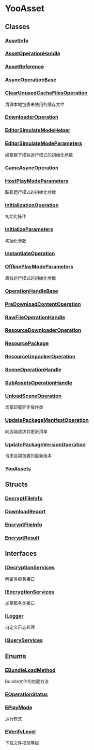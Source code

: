 # YooAsset
## Classes
### [AssetInfo](../YooAsset/AssetInfo.md)

### [AssetOperationHandle](../YooAsset/AssetOperationHandle.md)

### [AssetReference](../YooAsset/AssetReference.md)

### [AsyncOperationBase](../YooAsset/AsyncOperationBase.md)

### [ClearUnusedCacheFilesOperation](../YooAsset/ClearUnusedCacheFilesOperation.md)
清理本地包裹未使用的缓存文件
### [DownloaderOperation](../YooAsset/DownloaderOperation.md)

### [EditorSimulateModeHelper](../YooAsset/EditorSimulateModeHelper.md)

### [EditorSimulateModeParameters](../YooAsset/EditorSimulateModeParameters.md)
编辑器下模拟运行模式的初始化参数
### [GameAsyncOperation](../YooAsset/GameAsyncOperation.md)

### [HostPlayModeParameters](../YooAsset/HostPlayModeParameters.md)
联机运行模式的初始化参数
### [InitializationOperation](../YooAsset/InitializationOperation.md)
初始化操作
### [InitializeParameters](../YooAsset/InitializeParameters.md)
初始化参数
### [InstantiateOperation](../YooAsset/InstantiateOperation.md)

### [OfflinePlayModeParameters](../YooAsset/OfflinePlayModeParameters.md)
离线运行模式的初始化参数
### [OperationHandleBase](../YooAsset/OperationHandleBase.md)

### [PreDownloadContentOperation](../YooAsset/PreDownloadContentOperation.md)

### [RawFileOperationHandle](../YooAsset/RawFileOperationHandle.md)

### [ResourceDownloaderOperation](../YooAsset/ResourceDownloaderOperation.md)

### [ResourcePackage](../YooAsset/ResourcePackage.md)

### [ResourceUnpackerOperation](../YooAsset/ResourceUnpackerOperation.md)

### [SceneOperationHandle](../YooAsset/SceneOperationHandle.md)

### [SubAssetsOperationHandle](../YooAsset/SubAssetsOperationHandle.md)

### [UnloadSceneOperation](../YooAsset/UnloadSceneOperation.md)
场景卸载异步操作类
### [UpdatePackageManifestOperation](../YooAsset/UpdatePackageManifestOperation.md)
向远端请求并更新清单
### [UpdatePackageVersionOperation](../YooAsset/UpdatePackageVersionOperation.md)
请求远端包裹的最新版本
### [YooAssets](../YooAsset/YooAssets.md)

## Structs
### [DecryptFileInfo](../YooAsset/DecryptFileInfo.md)

### [DownloadReport](../YooAsset/DownloadReport.md)

### [EncryptFileInfo](../YooAsset/EncryptFileInfo.md)

### [EncryptResult](../YooAsset/EncryptResult.md)

## Interfaces
### [IDecryptionServices](../YooAsset/IDecryptionServices.md)
解密类服务接口
### [IEncryptionServices](../YooAsset/IEncryptionServices.md)
加密服务类接口
### [ILogger](../YooAsset/ILogger.md)
自定义日志处理
### [IQueryServices](../YooAsset/IQueryServices.md)

## Enums
### [EBundleLoadMethod](../YooAsset/EBundleLoadMethod.md)
Bundle文件的加载方法
### [EOperationStatus](../YooAsset/EOperationStatus.md)

### [EPlayMode](../YooAsset/EPlayMode.md)
运行模式
### [EVerifyLevel](../YooAsset/EVerifyLevel.md)
下载文件校验等级
